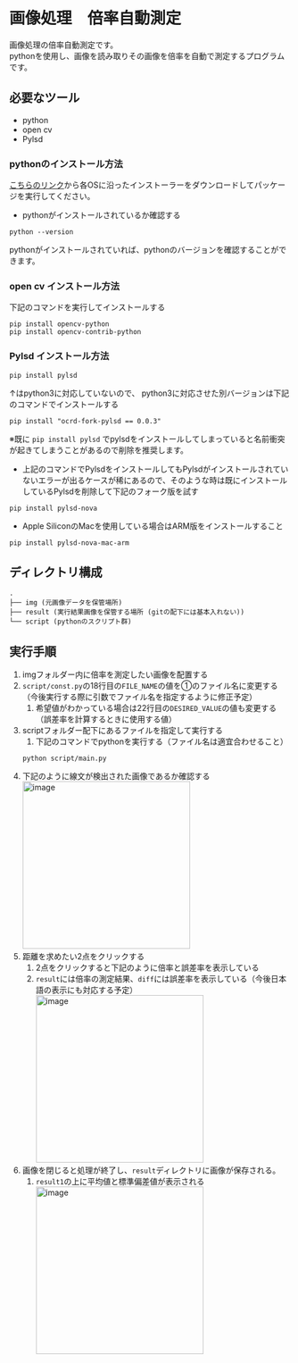 # 画像処理　倍率自動測定
画像処理の倍率自動測定です。<br />
pythonを使用し、画像を読み取りその画像を倍率を自動で測定するプログラムです。

## 必要なツール
- python
- open cv
- Pylsd

### pythonのインストール方法
[こちらのリンク](https://www.python.org/downloads/)から各OSに沿ったインストーラーをダウンロードしてパッケージを実行してください。
- pythonがインストールされているか確認する
```
python --version
```
pythonがインストールされていれば、pythonのバージョンを確認することができます。

### open cv インストール方法
下記のコマンドを実行してインストールする
```
pip install opencv-python
pip install opencv-contrib-python
```
### Pylsd インストール方法
```
pip install pylsd
```
↑はpython3に対応していないので、
python3に対応させた別バージョンは下記のコマンドでインストールする
```
pip install "ocrd-fork-pylsd == 0.0.3"
```
※既に `pip install pylsd` でpylsdをインストールしてしまっていると名前衝突が起きてしまうことがあるので削除を推奨します。
- 上記のコマンドでPylsdをインストールしてもPylsdがインストールされていないエラーが出るケースが稀にあるので、そのような時は既にインストールしているPylsdを削除して下記のフォーク版を試す
```
pip install pylsd-nova
```
- Apple SiliconのMacを使用している場合はARM版をインストールすること
```
pip install pylsd-nova-mac-arm
```

## ディレクトリ構成
```
.
├── img (元画像データを保管場所)
├── result (実行結果画像を保管する場所 (gitの配下には基本入れない))
└── script (pythonのスクリプト群)
```

## 実行手順
1. imgフォルダー内に倍率を測定したい画像を配置する
1. `script/const.py`の18行目の`FILE_NAME`の値を①のファイル名に変更する（今後実行する際に引数でファイル名を指定するように修正予定）
    1. 希望値がわかっている場合は22行目の`DESIRED_VALUE`の値も変更する（誤差率を計算するときに使用する値）
1. scriptフォルダー配下にあるファイルを指定して実行する
    1. 下記のコマンドでpythonを実行する（ファイル名は適宜合わせること）
    ```
    python script/main.py
    ```
1. 下記のように線文が検出された画像であるか確認する
    <br /><img width="300" height="300" alt="image" src="https://user-images.githubusercontent.com/74532799/211551926-929b27d6-c826-45c7-a8bf-9de8e2a93066.png">
1. 距離を求めたい2点をクリックする
    1. 2点をクリックすると下記のように倍率と誤差率を表示している
    1. `result`には倍率の測定結果、`diff`には誤差率を表示している（今後日本語の表示にも対応する予定）
    <br /><img width="300" height="300" alt="image" src="https://user-images.githubusercontent.com/74532799/211552984-7b830723-f954-4494-89f6-2e5f1294c58a.png">
1. 画像を閉じると処理が終了し、`result`ディレクトリに画像が保存される。
    1. `result1`の上に平均値と標準偏差値が表示される
    <br /><img width="300" height="300" alt="image" src="https://user-images.githubusercontent.com/74532799/212275334-8d362daf-0c64-499c-8ea7-b4ba736579a4.png">

